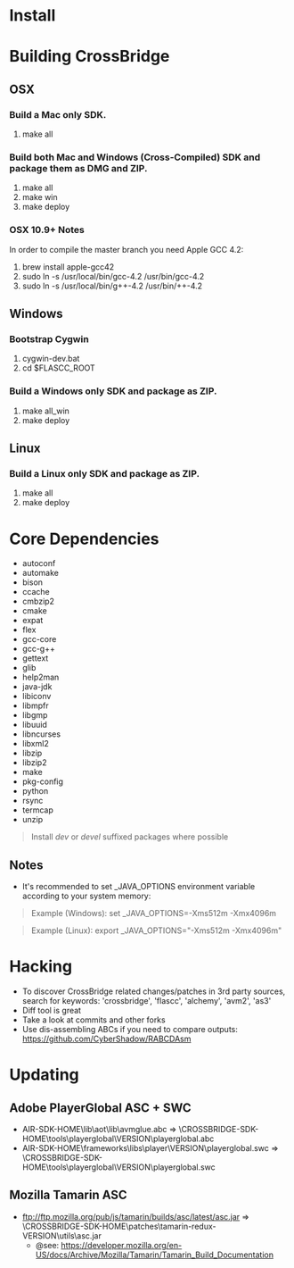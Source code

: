 Install
=======

# Building CrossBridge

## OSX

### Build a Mac only SDK.

1. make all 

### Build both Mac and Windows (Cross-Compiled) SDK and package them as DMG and ZIP.

1. make all
1. make win
1. make deploy

### OSX 10.9+ Notes

In order to compile the master branch you need Apple GCC 4.2:

1. brew install apple-gcc42
1. sudo ln -s /usr/local/bin/gcc-4.2 /usr/bin/gcc-4.2
1. sudo ln -s /usr/local/bin/g++-4.2 /usr/bin/++-4.2

## Windows

### Bootstrap Cygwin

1. cygwin-dev.bat
1. cd $FLASCC_ROOT

### Build a Windows only SDK and package as ZIP.

1. make all_win
1. make deploy

## Linux

### Build a Linux only SDK and package as ZIP.

1. make all
1. make deploy

# Core Dependencies

* autoconf
* automake
* bison
* ccache
* cmbzip2
* cmake
* expat
* flex
* gcc-core
* gcc-g++
* gettext
* glib
* help2man
* java-jdk
* libiconv
* libmpfr
* libgmp
* libuuid
* libncurses
* libxml2
* libzip
* libzip2
* make
* pkg-config
* python
* rsync
* termcap
* unzip

> Install *dev* or *devel* suffixed packages where possible

## Notes

* It's recommended to set \_JAVA\_OPTIONS environment variable according to your system memory:
  
> Example (Windows): set \_JAVA\_OPTIONS=-Xms512m -Xmx4096m
  
> Example (Linux): export \_JAVA\_OPTIONS="-Xms512m -Xmx4096m"

# Hacking

* To discover CrossBridge related changes/patches in 3rd party sources, search for keywords: 'crossbridge', 'flascc', 'alchemy', 'avm2', 'as3'
* Diff tool is great
* Take a look at commits and other forks
* Use dis-assembling ABCs if you need to compare outputs: https://github.com/CyberShadow/RABCDAsm

# Updating

## Adobe PlayerGlobal ASC + SWC

* AIR-SDK-HOME\lib\aot\lib\avmglue.abc => \CROSSBRIDGE-SDK-HOME\tools\playerglobal\VERSION\playerglobal.abc
* AIR-SDK-HOME\frameworks\libs\player\VERSION\playerglobal.swc => \CROSSBRIDGE-SDK-HOME\tools\playerglobal\VERSION\playerglobal.swc

## Mozilla Tamarin ASC

* ftp://ftp.mozilla.org/pub/js/tamarin/builds/asc/latest/asc.jar => \CROSSBRIDGE-SDK-HOME\patches\tamarin-redux-VERSION\utils\asc.jar
  * @see: https://developer.mozilla.org/en-US/docs/Archive/Mozilla/Tamarin/Tamarin_Build_Documentation
